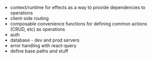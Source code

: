 - context/runtime for effects as a way to provide dependencies to operations
- client-side routing
- composable convenience functions for defining common actions (CRUD, etc) as operations
- auth
- database - dev and prod servers
- error handling with react-query
- define base paths and stuff
